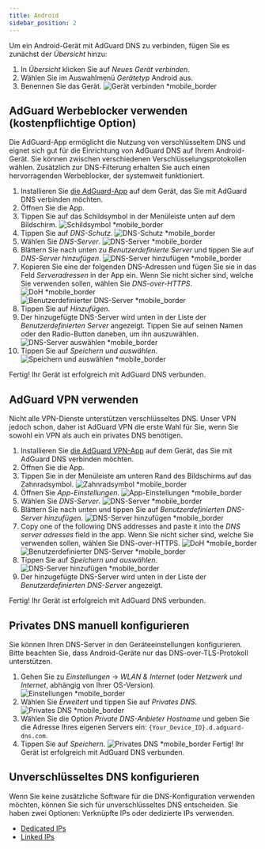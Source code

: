 ```yaml
---
title: Android
sidebar_position: 2
---
```


Um ein Android-Gerät mit AdGuard DNS zu verbinden, fügen Sie es zunächst der _Übersicht_ hinzu:

1. In _Übersicht_ klicken Sie auf _Neues Gerät verbinden_.
2. Wählen Sie im Auswahlmenü _Gerätetyp_ Android aus.
3. Benennen Sie das Gerät.
   ![Gerät verbinden \*mobile\_border](https://cdn.adtidy.org/content/kb/dns/private/new_dns/connect/android_ab/choose_android.png)

## AdGuard Werbeblocker verwenden (kostenpflichtige Option)

Die AdGuard-App ermöglicht die Nutzung von verschlüsseltem DNS und eignet sich gut für die Einrichtung von AdGuard DNS auf Ihrem Android-Gerät. Sie können zwischen verschiedenen Verschlüsselungsprotokollen wählen. Zusätzlich zur DNS-Filterung erhalten Sie auch einen hervorragenden Werbeblocker, der systemweit funktioniert.

1. Installieren Sie [die AdGuard-App](https://adguard.com/adguard-android/overview.html) auf dem Gerät, das Sie mit AdGuard DNS verbinden möchten.
2. Öffnen Sie die App.
3. Tippen Sie auf das Schildsymbol in der Menüleiste unten auf dem Bildschirm.
   ![Schildsymbol \*mobile\_border](https://cdn.adtidy.org/content/kb/dns/private/new_dns/connect/android_ab/android_step3.png)
4. Tippen Sie auf _DNS-Schutz_.
   ![DNS-Schutz \*mobile\_border](https://cdn.adtidy.org/content/kb/dns/private/new_dns/connect/android_ab/android_step4.png)
5. Wählen Sie _DNS-Server_.
   ![DNS-Server \*mobile\_border](https://cdn.adtidy.org/content/kb/dns/private/new_dns/connect/android_ab/android_step5.png)
6. Blättern Sie nach unten zu _Benutzerdefinierte Server_ und tippen Sie auf _DNS-Server hinzufügen_.
   ![DNS-Server hinzufügen \*mobile\_border](https://cdn.adtidy.org/content/kb/dns/private/new_dns/connect/android_ab/android_step6.png)
7. Kopieren Sie eine der folgenden DNS-Adressen und fügen Sie sie in das Feld _Serveradressen_ in der App ein. Wenn Sie nicht sicher sind, welche Sie verwenden sollen, wählen Sie _DNS-over-HTTPS_.
   ![DoH \*mobile\_border](https://cdn.adtidy.org/content/kb/dns/private/new_dns/connect/android_ab/android_step7_1.png)
   ![Benutzerdefinierter DNS-Server \*mobile\_border](https://cdn.adtidy.org/content/kb/dns/private/new_dns/connect/android_ab/android_step7_2.png)
8. Tippen Sie auf _Hinzufügen_.
9. Der hinzugefügte DNS-Server wird unten in der Liste der _Benutzerdefinierten Server_ angezeigt. Tippen Sie auf seinen Namen oder den Radio-Button daneben, um ihn auszuwählen.
   ![DNS-Server auswählen \*mobile\_border](https://cdn.adtidy.org/content/kb/dns/private/new_dns/connect/android_ab/android_step_9.png)
10. Tippen Sie auf _Speichern und auswählen_.
    ![Speichern und auswählen \*mobile\_border](https://cdn.adtidy.org/content/kb/dns/private/new_dns/connect/android_ab/android_step10.png)

Fertig! Ihr Gerät ist erfolgreich mit AdGuard DNS verbunden.

## AdGuard VPN verwenden

Nicht alle VPN-Dienste unterstützen verschlüsseltes DNS. Unser VPN jedoch schon, daher ist AdGuard VPN die erste Wahl für Sie, wenn Sie sowohl ein VPN als auch ein privates DNS benötigen.

1. Installieren Sie [die AdGuard VPN-App](https://adguard-vpn.com/android/overview.html) auf dem Gerät, das Sie mit AdGuard DNS verbinden möchten.
2. Öffnen Sie die App.
3. Tippen Sie in der Menüleiste am unteren Rand des Bildschirms auf das Zahnradsymbol.
   ![Zahnradsymbol \*mobile\_border](https://cdn.adtidy.org/content/kb/dns/private/new_dns/connect/android_vpn/android_step3.png)
4. Öffnen Sie _App-Einstellungen_.
   ![App-Einstellungen \*mobile\_border](https://cdn.adtidy.org/content/kb/dns/private/new_dns/connect/android_vpn/android_step4.png)
5. Wählen Sie _DNS-Server_.
   ![DNS-Server \*mobile\_border](https://cdn.adtidy.org/content/kb/dns/private/new_dns/connect/android_vpn/android_step5.png)
6. Blättern Sie nach unten und tippen Sie auf _Benutzerdefinierten DNS-Server hinzufügen_.
   ![DNS-Server hinzufügen \*mobile\_border](https://cdn.adtidy.org/content/kb/dns/private/new_dns/connect/android_vpn/android_step6.png)
7. Copy one of the following DNS addresses and paste it into the _DNS server adresses_ field in the app. Wenn Sie nicht sicher sind, welche Sie verwenden sollen, wählen Sie DNS-over-HTTPS.
   ![DoH \*mobile\_border](https://cdn.adtidy.org/content/kb/dns/private/new_dns/connect/android_vpn/android_step7_1.png)
   ![Benutzerdefinierter DNS-Server \*mobile\_border](https://cdn.adtidy.org/content/kb/dns/private/new_dns/connect/android_vpn/android_step7_2.png)
8. Tippen Sie auf _Speichern und auswählen_.
   ![DNS-Server hinzufügen \*mobile\_border](https://cdn.adtidy.org/content/kb/dns/private/new_dns/connect/android_vpn/android_step8.png)
9. Der hinzugefügte DNS-Server wird unten in der Liste der _Benutzerdefinierten DNS-Server_ angezeigt.

Fertig! Ihr Gerät ist erfolgreich mit AdGuard DNS verbunden.

## Privates DNS manuell konfigurieren

Sie können Ihren DNS-Server in den Geräteeinstellungen konfigurieren. Bitte beachten Sie, dass Android-Geräte nur das DNS-over-TLS-Protokoll unterstützen.

1. Gehen Sie zu _Einstellungen_ → _WLAN & Internet_ (oder _Netzwerk und Internet_, abhängig von Ihrer OS-Version).
   ![Einstellungen \*mobile\_border](https://cdn.adtidy.org/content/kb/dns/private/new_dns/connect/android_manual/manual_step1.png)
2. Wählen Sie _Erweitert_ und tippen Sie auf _Privates DNS_.
   ![Privates DNS \*mobile\_border](https://cdn.adtidy.org/content/kb/dns/private/new_dns/connect/android_manual/manual_step2.png)
3. Wählen Sie die Option _Private DNS-Anbieter Hostname_ und geben Sie die Adresse Ihres eigenen Servers ein: `{Your_Device_ID}.d.adguard-dns.com`.
4. Tippen Sie auf _Speichern_.
   ![Privates DNS \*mobile\_border](https://cdn.adtidy.org/content/kb/dns/private/new_dns/connect/android_manual/manual_step4.png)
   Fertig! Ihr Gerät ist erfolgreich mit AdGuard DNS verbunden.

## Unverschlüsseltes DNS konfigurieren

Wenn Sie keine zusätzliche Software für die DNS-Konfiguration verwenden möchten, können Sie sich für unverschlüsseltes DNS entscheiden. Sie haben zwei Optionen: Verknüpfte IPs oder dedizierte IPs verwenden.

- [Dedicated IPs](/private-dns/connect-devices/other-options/dedicated-ip.md)
- [Linked IPs](/private-dns/connect-devices/other-options/linked-ip.md)
